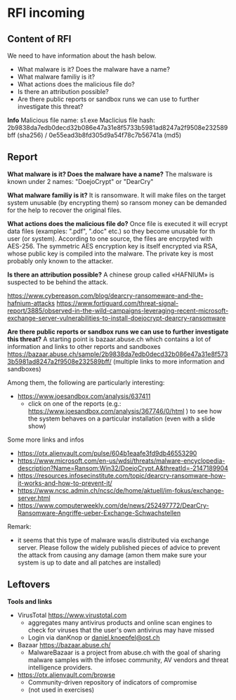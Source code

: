 # RFI incoming

## Content of RFI
We need to have information about the hash below.
-  What malware is it? Does the malware have a name?
-  What malware familiy is it?
-  What actions does the malicious file do?
-  Is there an attribution possible?
-  Are there public reports or sandbox runs we can use to further investigate this threat?

**Info**
Malicious file name: s1.exe
Maclicius file hash: 2b9838da7edb0decd32b086e47a31e8f5733b5981ad8247a2f9508e232589bff (sha256) / 0e55ead3b8fd305d9a54f78c7b56741a (md5)


## Report

**What malware is it? Does the malware have a name?**
The malsware is known under 2 names:  "DoejoCrypt" or "DearCry"

**What malware familiy is it?**
It is ransomware. It will make files on the target system unusable (by encrypting them) so ransom money can be demanded for the help to recover the original files. 

**What actions does the malicious file do?**
Once file is executed it will ecrypt data files (examples: ".pdf", ".doc" etc.) so they become unusable for th user (or system).
According to one source, the files are encrpyted with AES-256. The symmetric AES encryption key is itself encrypted via RSA, whose public key is compiled into the malware. The private key is most probably only known to the attacker. 

**Is there an attribution possible?**
A chinese group called «HAFNIUM» is suspected to be behind the attack. 

https://www.cybereason.com/blog/dearcry-ransomeware-and-the-hafnium-attacks
https://www.fortiguard.com/threat-signal-report/3885/observed-in-the-wild-campaigns-leveraging-recent-microsoft-exchange-server-vulnerabilities-to-install-doejocrypt-dearcry-ransomware

**Are there public reports or sandbox runs we can use to further investigate this threat?**
A starting point is bazaar.abuse.ch which contains a lot of information and links to other reports and sandboxes
https://bazaar.abuse.ch/sample/2b9838da7edb0decd32b086e47a31e8f5733b5981ad8247a2f9508e232589bff/  (multiple links to more information and sandboxes)

Among them, the following are particularly interesting: 
- https://www.joesandbox.com/analysis/637411 
    - click on one of the reports (e.g.:  https://www.joesandbox.com/analysis/367746/0/html ) to see how the system behaves on a particular installation (even with a slide show)


Some more links and infos
- https://otx.alienvault.com/pulse/604b1eaafe3fd9db46553290
- https://www.microsoft.com/en-us/wdsi/threats/malware-encyclopedia-description?Name=Ransom:Win32/DoejoCrypt.A&threatId=-2147189904
- https://resources.infosecinstitute.com/topic/dearcry-ransomware-how-it-works-and-how-to-prevent-it/ 
- https://www.ncsc.admin.ch/ncsc/de/home/aktuell/im-fokus/exchange-server.html 
- https://www.computerweekly.com/de/news/252497772/DearCry-Ransomware-Angriffe-ueber-Exchange-Schwachstellen


Remark: 
- it seems that this type of malware was/is distributed via exchange server. Please follow the widely published pieces of advice to prevent the attack from causing any damage (amon them make sure your system is up to date and all patches are installed)



## Leftovers
**Tools and links**
- VirusTotal https://www.virustotal.com
    - aggregates many antivirus products and online scan engines to check for viruses that the user's own antivirus may have missed
    - Login via danKnop or daniel.knoepfel@ost.ch
- Bazaar https://bazaar.abuse.ch/
    - MalwareBazaar is a project from abuse.ch with the goal of sharing malware samples with the infosec community, AV vendors and threat intelligence providers.
- https://otx.alienvault.com/browse 
    - Community-driven repository of indicators of compromise
    - (not used in exercises)